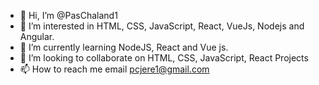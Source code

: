- 👋 Hi, I’m @PasChaland1
- 👀 I’m interested in HTML, CSS, JavaScript, React, VueJs, Nodejs and Angular.
- 🌱 I’m currently learning NodeJS, React and Vue js.
- 💞️ I’m looking to collaborate on HTML, CSS, JavaScript, React Projects
- 📫 How to reach me email pcjere1@gmail.com

<!---
PasChaland1/PasChaland1 is a ✨ special ✨ repository because its `README.md` (this file) appears on your GitHub profile.
You can click the Preview link to take a look at your changes.
--->
